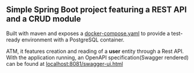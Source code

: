 ## Simple Spring Boot project featuring a REST API and a CRUD module

Built with maven and exposes a [docker-compose.yaml](blob/master/docker-compose.yaml) to provide a test-ready environment with a PostgreSQL container.

ATM, it features creation and reading of a **user** entity through a Rest API. With the application running, an OpenAPI specification(Swagger rendered) can be found at [localhost:8081/swagger-ui.html](http://localhost:8081/swagger-ui.html)